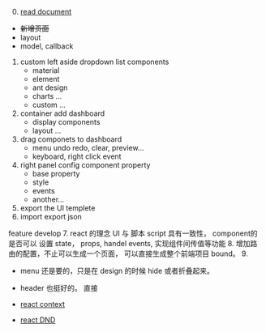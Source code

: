 0. [read document](https://pro.ant.design/zh-CN/docs/new-page)
  - ~~新增页面~~
  - layout
  - model, callback
1. custom left aside dropdown list components
    - material
    - element
    - ant design
    - charts ...
    - custom ...
2. container add dashboard
    - display components
    - layout ...
3. drag componets to dashboard
    - menu undo redo, clear, preview...
    - keyboard, right click event
4. right panel config component property
    - base property
    - style
    - events
    - another...
4. export the UI templete
6. import export json

feature develop
7. react 的理念 UI 与 脚本 script 具有一致性， component的是否可以 设置 state， props, handel events, 实现组件间传值等功能
8. 增加路由的配置，不止可以生成一个页面， 可以直接生成整个前端项目 bound。
9. 


- menu 还是要的，只是在 design 的时候 hide 或者折叠起来。
- header 也挺好的。 直接



- [react context](https://legacy.reactjs.org/docs/context.html)
- [react DND](https://react-dnd.github.io/react-dnd/docs/tutorial)
